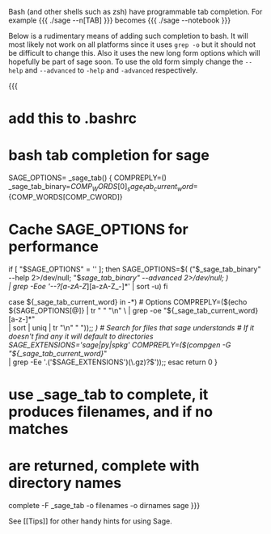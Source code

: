 Bash (and other shells such as zsh) have programmable tab completion.  For example
{{{
./sage --n[TAB]
}}}
becomes
{{{
./sage --notebook
}}}

Below is a rudimentary means of adding such completion to bash.  It will most likely not work on all platforms since it uses `grep -o` but it should not be difficult to change this.  Also it uses the new long form options which will hopefully be part of sage soon.  To use the old form simply change the `--help` and `--advanced` to `-help` and `-advanced` respectively.

{{{
# add this to .bashrc

# bash tab completion for sage
SAGE_OPTIONS=
_sage_tab() {
   COMPREPLY=()
   _sage_tab_binary=${COMP_WORDS[0]}
   _sage_tab_current_word=${COMP_WORDS[COMP_CWORD]}

   # Cache SAGE_OPTIONS for performance
   if [ "$SAGE_OPTIONS" = '' ]; then
       SAGE_OPTIONS=$(
           ("$_sage_tab_binary" --help 2>/dev/null;
               "$_sage_tab_binary" --advanced 2>/dev/null; ) \
                   | grep -Eoe '--?[a-zA-Z_][a-zA-Z_-]*' | sort -u)
   fi

   case ${_sage_tab_current_word} in
       -*) # Options
           COMPREPLY=($(echo ${SAGE_OPTIONS[@]} | tr " " "\n" \
               | grep -oe "${_sage_tab_current_word}[a-z-]*" \
               | sort | uniq | tr "\n" " "));;
       *)  # Search for files that sage understands
           # If it doesn't find any it will default to directories
           SAGE_EXTENSIONS='sage|py|spkg'
           COMPREPLY=($(compgen -G "${_sage_tab_current_word}*" \
               | grep -Ee '\.('$SAGE_EXTENSIONS')(\.gz)?$'));;
   esac
   return 0
}
# use _sage_tab to complete, it produces filenames, and if no matches
# are returned, complete with directory names
complete -F _sage_tab -o filenames -o dirnames sage
}}}

See [[Tips]] for other handy hints for using Sage.
